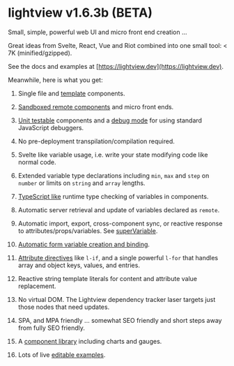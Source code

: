 # lightview v1.6.3b (BETA)

Small, simple, powerful web UI and micro front end creation ...

Great ideas from Svelte, React, Vue and Riot combined into one small tool: < 7K (minified/gzipped).

See the docs and examples at [https://lightview.dev](https://lightview.dev).

Meanwhile, here is what you get:

1) Single file and <a href="#local-templates" target=_self>template</a> components.

1) [Sandboxed remote components](https://lightview.dev/#sandboxed-components) and micro front ends</a>.

1) [Unit testable](https://lightview.dev/#unit-testing) components and a [debug mode](https://lightview.dev/#debugging) for using standard JavaScript debuggers</a>.

1) No pre-deployment transpilation/compilation required.

1) Svelte like variable usage, i.e. write your state modifying code like normal code.

1) Extended variable type declarations including `min`, `max` and `step` on `number` or limits on `string` and `array` lengths.

1) [TypeScript like](https://lightview.dev/#variables) runtime type checking of variables in components.

1) Automatic server retrieval and update of variables declared as `remote`.

1) Automatic import, export, cross-component sync, or reactive response to attributes/props/variables. See [superVariable](https://lightview.dev/#super-variable).

1) [Automatic form variable creation and binding](https://lightview.dev/#auto-binding-forms).

1) [Attribute directives](https://lightview.dev/#attribute-directives) like `l-if`, and a single powerful `l-for` that handles array and object keys, values, and entries.

1) Reactive string template literals for content and attribute value replacement.

1) No virtual DOM. The Lightview dependency tracker laser targets just those nodes that need updates.

1) SPA, and MPA friendly ... somewhat SEO friendly and short steps away from fully SEO friendly.

1) A [component library](https://lightview.dev/components) including charts and gauges.

1) Lots of live [editable examples](https://lightview.dev/#examples).

